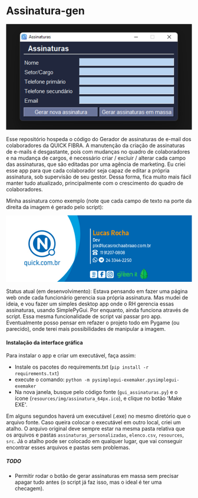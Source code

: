# Assinatura-gen

![Desktop App](resources/img/assinaturas_gui.png)

Esse repositório hospeda o código do Gerador de assinaturas de e-mail dos colaboradores da QUICK FIBRA. A manutenção da criação de assinaturas de e-mails é desgastante, pois com mudanças no quadro de colaboradores e na mudança de cargos, é necessário criar / excluir / alterar cada campo das assinaturas, que são editadas por uma agência de marketing. Eu criei esse app para que cada colaborador seja capaz de editar a própria assinatura, sob supervisão de seu gestor. Dessa forma, fica muito mais fácil manter tudo atualizado, principalmente com o crescimento do quadro de colaboradores.

Minha assinatura como exemplo (note que cada campo de texto na porte da direita da imagem é gerado pelo script):

![Minha assinatura como exemplo](assinaturas_personalizadas/Lucas_Rocha.png)

Status atual (em desenvolvimento):
Estava pensando em fazer uma página web onde cada funcionário gerencia sua própria assinatura. Mas mudei de ideia, e vou fazer um simples desktop app onde o RH gerencia essas assinaturas, usando SimplePyGui. Por enquanto, ainda funciona através de script. Essa mesma funcionalidade de script vai passar pro app. Eventualmente posso pensar em refazer o projeto todo em Pygame (ou parecido), onde terei mais possibilidades de manipular a imagem.

#### Instalação da interface gráfica
Para instalar o app e criar um executável, faça assim:
- Instale os pacotes do requirements.txt (`pip install -r requirements.txt`)
- execute o comando: `python -m pysimplegui-exemaker.pysimplegui-exemaker`
- Na nova janela, busque pelo código fonte (`gui_assinaturas.py`) e o ícone (`resources/img/assinatura_64px.ico`), e clique no botão 'Make EXE'.

Em alguns segundos haverá um executável (.exe) no mesmo diretório que o arquivo fonte. Caso queira colocar o executável em outro local, criei um atalho. O arquivo original deve sempre estar na mesma pasta relativa que os arquivos e pastas `assinaturas_personalizadas`, `elenco.csv`, `resources`, `src`. Já o atalho pode ser colocado em qualquer lugar, que vai conseguir encontrar esses arquivos e pastas sem problemas.

##### TODO
- Permitir rodar o botão de gerar assinaturas em massa sem precisar apagar tudo antes (o script já faz isso, mas o ideal é ter uma checagem).
